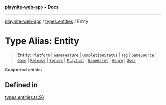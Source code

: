 [**playnite-web-app**](../../README.md) • **Docs**

***

[playnite-web-app](../../README.md) / [types.entities](../README.md) / Entity

# Type Alias: Entity

> **Entity**: [`Platform`](Platform.md) \| [`GameFeature`](GameFeature.md) \| [`CompletionStatus`](CompletionStatus.md) \| [`Tag`](Tag.md) \| [`GameSource`](GameSource.md) \| [`Game`](Game.md) \| [`Release`](Release.md) \| [`Series`](Series.md) \| [`Playlist`](Playlist.md) \| [`GameAsset`](GameAsset.md) \| [`Genre`](Genre.md) \| [`User`](User.md)

Supported entities.

## Defined in

[types.entities.ts:96](https://github.com/andrew-codes/playnite-web/blob/62650104502962ee3f84085d0697cd28bab46d1c/apps/playnite-web/src/server/data/types.entities.ts#L96)
